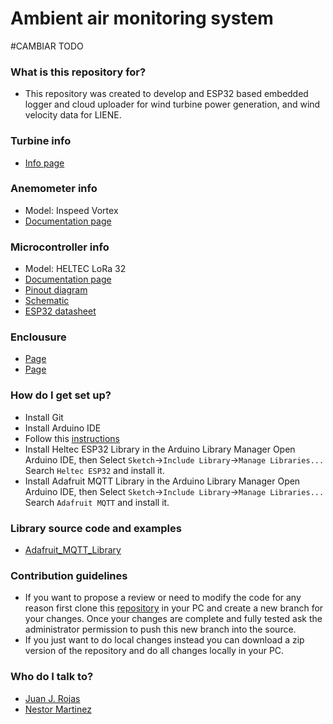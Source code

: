 Ambient air monitoring system
============

#CAMBIAR TODO 

### What is this repository for? ###

* This repository was created to develop and ESP32 based embedded logger and cloud uploader for wind turbine power generation, and wind velocity data for LIENE.

### Turbine info

* [Info page](https://mwands.com/missouri-raptor-g4-wind-turbine-generator) 

### Anemometer info

* Model: Inspeed Vortex
* [Documentation page](http://www.old.inspeed.com/anemometers/Vortex_Wind_Sensor.asp)

### Microcontroller info

* Model: HELTEC LoRa 32
* [Documentation page](https://heltec.org/project/wifi-lora-32/)
* [Pinout diagram](https://resource.heltec.cn/download/WiFi_LoRa_32/WIFI_LoRa_32_V2.pdf)
* [Schematic](https://resource.heltec.cn/download/WiFi_LoRa_32/V2/WIFI_LoRa_32_V2(868-915).PDF)
* [ESP32 datasheet](https://www.espressif.com/sites/default/files/documentation/esp32_datasheet_en.pdf) 

### Enclousure

* [Page](https://www.se.com/es/es/product/NSYCRN33200P/spacial-crn-plain-door-with-mount.plate.-h300xw300xd200-ip66-ik10-ral7035../) 
* [Page](https://mazcr.com/gabinetes-cajas-y-accesorios-plasticos/458040-caja-paso-162x212x110.html)

### How do I get set up? ###

* Install Git
* Install Arduino IDE
* Follow this [instructions](https://heltec-automation-docs.readthedocs.io/en/latest/esp32/quick_start.html) 
* Install Heltec ESP32 Library in the Arduino Library Manager
Open Arduino IDE, then Select `Sketch`->`Include Library`->`Manage Libraries...`
Search `Heltec ESP32` and install it.
* Install Adafruit MQTT Library in the Arduino Library Manager
Open Arduino IDE, then Select `Sketch`->`Include Library`->`Manage Libraries...`
Search `Adafruit MQTT` and install it.

### Library source code and examples
* [Adafruit_MQTT_Library](https://github.com/adafruit/Adafruit_MQTT_Library)

### Contribution guidelines ###

* If you want to propose a review or need to modify the code for any reason first clone this [repository](https://github.com/DeltaLabo/anemos) in your PC and create a new branch for your changes. Once your changes are complete and fully tested ask the administrator permission to push this new branch into the source.
* If you just want to do local changes instead you can download a zip version of the repository and do all changes locally in your PC. 

### Who do I talk to? ###

* [Juan J. Rojas](mailto:juan.rojas@itcr.ac.cr)
* [Nestor Martinez](mailto:arnold7martinez@gmail.com)
